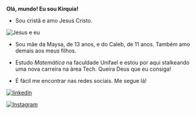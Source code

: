 **Olá, mundo! Eu sou Kirquia!**

- Sou cristã e amo Jesus Cristo.
  
![Jesus e eu](https://pm1.aminoapps.com/7298/bc3798b7c13ba388d0d9b4e267d4bdec47f8aea5r1-1080-1350v2_00.jpg)
- Sou mãe da Maysa, de 13 anos, e do Caleb, de 11 anos. Também amo demais aos meus filhos.
- Estudo *Matemática* na faculdade Unifael e estou por aqui stalkeando uma nova carreira na área Tech. Queira Deus que eu consiga!

- É fácil me encontrar nas redes sociais. Me segue lá!

[![linkedin](https://img.shields.io/badge/linkedin-0A66C2?style=for-the-badge&logo=linkedin&logoColor=white)](https://www.linkedin.com/in/kirquia-nayalla-araujo-damascena/)

[![Instagram](https://img.shields.io/badge/instagram-0A66C2?style=for-the-badge&logo=instagram&logoColor=)](https://www.instagram.com/kirquia/)



<!---
kirquia/kirquia is a ✨ special ✨ repository because its `README.md` (this file) appears on your GitHub profile.
You can click the Preview link to take a look at your changes.
--->
